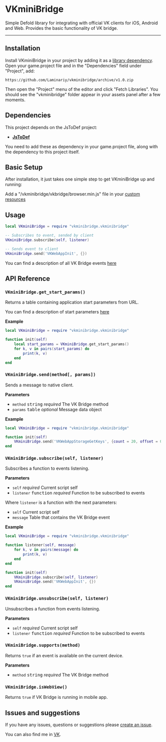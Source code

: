 # VKminiBridge
Simple Defold library for integrating with official VK clients for iOS, Android and Web.
Provides the basic functionality of VK bridge.

---

## Installation

Install VKminiBridge in your project by adding it as a [library dependency](https://www.defold.com/manuals/libraries/). Open your game.project file and in the "Dependencies" field under "Project", add:
```
https://github.com/Laminariy/vkminibridge/archive/v1.0.zip
```

Then open the "Project" menu of the editor and click "Fetch Libraries". You should see the "vkminibridge" folder appear in your assets panel after a few moments.

## Dependencies

This project depends on the JsToDef project:

* __[JsToDef](https://github.com/AGulev/jstodef)__

You need to add these as dependency in your game.project file, along with the dependency to this project itself.

## Basic Setup

After installation, it just takes one simple step to get VKminiBridge up and running:

Add a "/vkminibridge/vkbridge/browser.min.js" file in your [custom resources](https://defold.com/manuals/project-settings/#custom-resources)

## Usage

```lua
local VKminiBridge = require "vkminibridge.vkminibridge"

-- Subscribes to event, sended by client
VKminiBridge.subscribe(self, listener)

-- Sends event to client
VKminiBridge.send('VKWebAppInit', {})
```

You can find a description of all VK Bridge events [here](https://vk.com/dev/vk_bridge_events)

## API Reference

### `VKminiBridge.get_start_params()`

Returns a table containing application start parameters from URL.

You can find a description of start parameters [here](https://vk.com/dev/vk_apps_docs3?f=6.%2B%D0%9F%D0%B0%D1%80%D0%B0%D0%BC%D0%B5%D1%82%D1%80%D1%8B%2B%D0%B7%D0%B0%D0%BF%D1%83%D1%81%D0%BA%D0%B0)

**Example**

```lua
local VKminiBridge = require "vkminibridge.vkminibridge"

function init(self)
	local start_params = VKminiBridge.get_start_params()
	for k, v in pairs(start_params) do
		print(k, v)
	end
end
```

### `VKminiBridge.send(method[, params])`

Sends a message to native client.

**Parameters**

- `method` <kbd>string</kbd> _required_ The VK Bridge method
- `params` <kbd>table</kbd> _optional_ Message data object

**Example**

```lua
local VKminiBridge = require "vkminibridge.vkminibridge"

function init(self)
	VKminiBridge.send('VKWebAppStorageGetKeys', {count = 20, offset = 0})
end
```

### `VKminiBridge.subscribe(self, listener)`

Subscribes a function to events listening.

**Parameters**

- `self` _required_ Current script self
- `listener` <kbd>function</kbd> _required_ Function to be subscribed to events

Where `listener` is a function with the next parameters:

- `self` Current script self
- `message` Table that contains the VK Bridge event

**Example**

```lua
local VKminiBridge = require "vkminibridge.vkminibridge"

function listener(self, message)
	for k, v in pairs(message) do
		print(k, v)
	end
end

function init(self)
	VKminiBridge.subscribe(self, listener)
	VKminiBridge.send('VKWebAppInit', {})
end
```

### `VKminiBridge.unsubscribe(self, listener)`

Unsubscribes a function from events listening.

**Parameters**

- `self` _required_ Current script self
- `listener` <kbd>function</kbd> _required_ Function to be subscribed to events

### `VKminiBridge.supports(method)`

Returns `true` if an event is available on the current device.

**Parameters**

- `method` <kbd>string</kbd> _required_ The VK Bridge method

### `VKminiBridge.isWebView()`

Returns `true` if VK Bridge is running in mobile app.

## Issues and suggestions

If you have any issues, questions or suggestions please [create an issue](https://github.com/Laminariy/vkminibridge/issues).

You can also find me in [VK](https://vk.com/glorius_silver).
